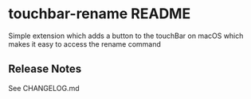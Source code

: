 # touchbar-rename README

Simple extension which adds a button to the touchBar on macOS which makes it easy to access the rename command

## Release Notes

See CHANGELOG.md
